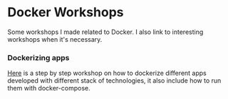 # Docker Workshops

Some workshops I made related to Docker. I also link to interesting workshops when it's necessary.

### Dockerizing apps

[Here](/dockerizing_apps) is a step by step workshop on how to dockerize different apps developed with different stack of technologies, it also include how to run them with docker-compose.
